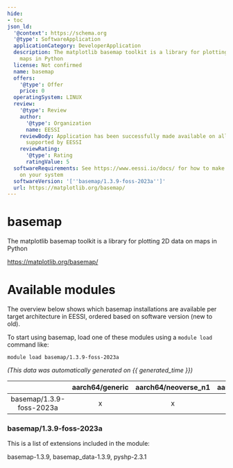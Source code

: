 ```yaml
---
hide:
- toc
json_ld:
  '@context': https://schema.org
  '@type': SoftwareApplication
  applicationCategory: DeveloperApplication
  description: The matplotlib basemap toolkit is a library for plotting 2D data on
    maps in Python
  license: Not confirmed
  name: basemap
  offers:
    '@type': Offer
    price: 0
  operatingSystem: LINUX
  review:
    '@type': Review
    author:
      '@type': Organization
      name: EESSI
    reviewBody: Application has been successfully made available on all architectures
      supported by EESSI
    reviewRating:
      '@type': Rating
      ratingValue: 5
  softwareRequirements: See https://www.eessi.io/docs/ for how to make EESSI available
    on your system
  softwareVersion: '[''basemap/1.3.9-foss-2023a'']'
  url: https://matplotlib.org/basemap/
---
```


basemap
=======


The matplotlib basemap toolkit is a library for plotting 2D data on maps in Python

https://matplotlib.org/basemap/
# Available modules


The overview below shows which basemap installations are available per target architecture in EESSI, ordered based on software version (new to old).

To start using basemap, load one of these modules using a `module load` command like:

```shell
module load basemap/1.3.9-foss-2023a
```

*(This data was automatically generated on {{ generated_time }})*

| |aarch64/generic|aarch64/neoverse_n1|aarch64/neoverse_v1|aarch64/nvidia/grace|x86_64/generic|x86_64/amd/zen2|x86_64/amd/zen3|x86_64/amd/zen4|x86_64/intel/cascadelake|x86_64/intel/haswell|x86_64/intel/icelake|x86_64/intel/sapphirerapids|x86_64/intel/skylake_avx512|
| :---: | :---: | :---: | :---: | :---: | :---: | :---: | :---: | :---: | :---: | :---: | :---: | :---: | :---: |
|basemap/1.3.9-foss-2023a|x|x|x|x|x|x|x|x|x|x|x|x|x|


### basemap/1.3.9-foss-2023a

This is a list of extensions included in the module:

basemap-1.3.9, basemap_data-1.3.9, pyshp-2.3.1
